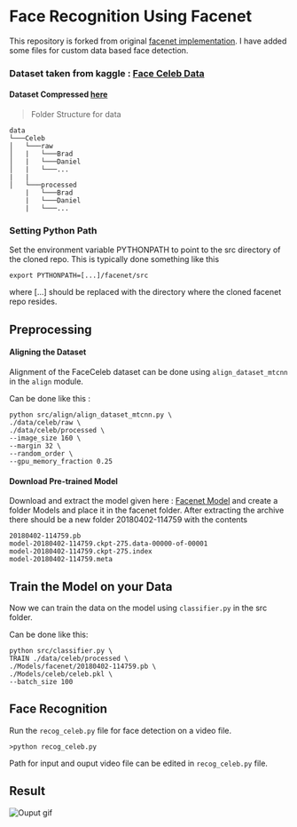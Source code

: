 # Face Recognition Using Facenet

This repository is forked from original [facenet implementation](https://github.com/davidsandberg/facenet). I have added some files for custom data based face detection.

### Dataset taken from kaggle : [Face Celeb Data](https://www.kaggle.com/tanvirshanto/facedatasetcelebrity)

#### Dataset Compressed [here](data/celeb.tar.gz)


> Folder Structure for data

```
data
└───Celeb
│   └───raw
│   |   └───Brad
│   |   └───Daniel
│   |   └───...
|   |
│   └───processed
    |   └───Brad
    |   └───Daniel
    |   └───...

```



### Setting Python Path

Set the environment variable PYTHONPATH to point to the src directory of the cloned repo. This is typically done something like this

```
export PYTHONPATH=[...]/facenet/src
```

where [...] should be replaced with the directory where the cloned facenet repo resides.


## Preprocessing


#### Aligning the Dataset
Alignment of the FaceCeleb dataset can be done using `align_dataset_mtcnn` in the `align` module.

Can be done like this :

```
python src/align/align_dataset_mtcnn.py \
./data/celeb/raw \
./data/celeb/processed \
--image_size 160 \
--margin 32 \
--random_order \
--gpu_memory_fraction 0.25

```

#### Download Pre-trained Model

Download and extract the model  given here : [Facenet Model](https://drive.google.com/open?id=1EXPBSXwTaqrSC0OhUdXNmKSh9qJUQ55-) and
create a folder Models and place it in the facenet folder. After extracting the archive there should be a new folder 20180402-114759 with the contents
 ```
20180402-114759.pb
model-20180402-114759.ckpt-275.data-00000-of-00001
model-20180402-114759.ckpt-275.index
model-20180402-114759.meta
```

## Train the Model on your Data

Now we can train the data on the model using `classifier.py`  in the src folder.

Can be done like this:

```
python src/classifier.py \
TRAIN ./data/celeb/processed \
./Models/facenet/20180402-114759.pb \
./Models/celeb/celeb.pkl \
--batch_size 100
```

## Face Recognition

Run the `recog_celeb.py` file for face detection on a video file.

```
>python recog_celeb.py
```

Path for input and ouput video file can be edited in `recog_celeb.py` file.



## Result

![Ouput gif](ouput.gif "Output GIF")

